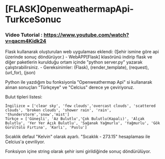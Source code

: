 # [FLASK]OpenweathermapApi-TurkceSonuc


### Video Tutorial : https://www.youtube.com/watch?v=qacm4Kidk24
Flask kullanarak oluşturulan web uygulaması eklendi: (Şehir ismine göre api üzerinde sonuç döndürüyor.)
        - WebAPP[Flask] klasörünü indirip flask ve diğer paketlerin kurulduğu ortam içinde "python server.py" yazarak çalıştırabilirsiniz.
        - Gereksinimler:
            (Flask),
            (render_template),
            (request),
            (url_for),
            (json)



Python ile yazdığım bu fonksiyonla "Openweathermap Api" si kullanarak alınan sonuçları "Türkçeye" ve "Celcius" derece ye çeviriyoruz.

Bulut tipleri listesi:

    İngilizce = ['clear sky', 'few clouds','overcast clouds', 'scattered clouds', 'broken clouds', 'shower rain', 'rain', 'thunderstorm','snow','mist']
    Türkçe = ['Güneşli', 'Az Bulutlu','Çok Bulutlu(Kapalı)', 'Alçak Bulutlu', 'Yer Yer Açık Bulutlu', 'Sağanak Yağmurlu', 'Yağmurlu', 'Gök Gürültülü Fırtına', 'Karlı', 'Puslu']
    
 Sıcaklık defaul "Kelvin" olarak ayarlı. "Sıcaklık - 273.15" hesaplaması ile Celcius'a çevriliyor.
 
 Fonksiyon içine string olarak şehir ismi girildiğinde sonuç döndürülüyor.
